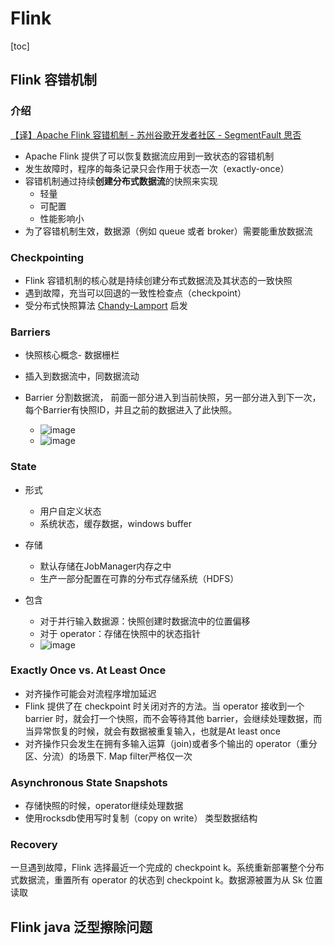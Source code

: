 # Flink

[toc]

## Flink 容错机制

### 介绍

[【译】Apache Flink 容错机制 - 苏州谷歌开发者社区 - SegmentFault 思否](https://segmentfault.com/a/1190000008129552)

- Apache Flink 提供了可以恢复数据流应用到一致状态的容错机制
- 发生故障时，程序的每条记录只会作用于状态一次（exactly-once）
- 容错机制通过持续**创建分布式数据流**的快照来实现
  - 轻量
  - 可配置
  - 性能影响小
- 为了容错机制生效，数据源（例如 queue 或者 broker）需要能重放数据流

### Checkpointing  

- Flink 容错机制的核心就是持续创建分布式数据流及其状态的一致快照
- 遇到故障，充当可以回退的一致性检查点（checkpoint）
- 受分布式快照算法 [Chandy-Lamport](http://research.microsoft.com/en-us/um/people/lamport/pubs/chandy.pdf) 启发

### Barriers

- 快照核心概念- 数据栅栏

- 插入到数据流中，同数据流动

- Barrier 分割数据流， 前面一部分进入到当前快照，另一部分进入到下一次，每个Barrier有快照ID，并且之前的数据进入了此快照。

  - ![image](http://static.lovedata.net/20-05-20-693ead1dcfb4534524efba10634defe2.png-wm)
  - ![image](http://static.lovedata.net/20-05-20-d237d343ea98ca60b7dbb6ef08010ed0.png-wm)

  

### State

- 形式
  - 用户自定义状态  
  - 系统状态，缓存数据，windows buffer

- 存储
  - 默认存储在JobManager内存之中
  - 生产一部分配置在可靠的分布式存储系统（HDFS）
- 包含
  - 对于并行输入数据源：快照创建时数据流中的位置偏移
  - 对于 operator：存储在快照中的状态指针
  - ![image](http://static.lovedata.net/20-05-20-5ea3a0ab93d435c36098b80bdb89471f.png-wm)

### Exactly Once vs. At Least Once

- 对齐操作可能会对流程序增加延迟
- Flink 提供了在 checkpoint 时关闭对齐的方法。当 operator 接收到一个 barrier 时，就会打一个快照，而不会等待其他 barrier，会继续处理数据，而当异常恢复的时候，就会有数据被重复输入，也就是At least once
- 对齐操作只会发生在拥有多输入运算（join)或者多个输出的 operator（重分区、分流）的场景下. Map filter严格仅一次



### Asynchronous State Snapshots

- 存储快照的时候，operator继续处理数据
- 使用rocksdb使用写时复制（copy on write） 类型数据结构



### Recovery

一旦遇到故障，Flink 选择最近一个完成的 checkpoint k。系统重新部署整个分布式数据流，重置所有 operator 的状态到 checkpoint k。数据源被置为从 Sk 位置读取



## Flink java 泛型擦除问题